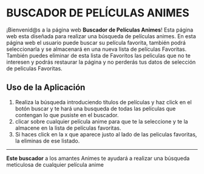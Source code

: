  # BUSCADOR DE PELÍCULAS ANIMES

¡Bienvenid@s a la página web **Buscador de Películas Animes**! 
Esta página web esta diseñada para realizar una búsqueda de películas animes. En esta página web el usuario puede buscar  su película favorita, también podrá seleccionarla y se almacenará en una nueva lista de películas Favoritas. También puedes eliminar de esta lista de Favoritos las peliculas que no te interesen y podrás restaurar la página y no perderás tus datos de selección de peliculas Favoritas.


## Uso de la Aplicación

1. Realiza la búsqueda introduciendo títulos de películas y haz click en el botón buscar y te hará una busqueda de todas las películas que contengan lo que pusiste en el buscador.
2. clicar sobre cualquier película anime para que te la seleccione y te la almacene en la lista de películas favoritas.
3. Si haces click en la x que aparece justo al lado de las peliculas favoritas, la eliminas de ese listado.

---

**Este buscador** a los amantes Animes te ayudará a realizar una búsqueda meticulosa de cualquier película anime 


